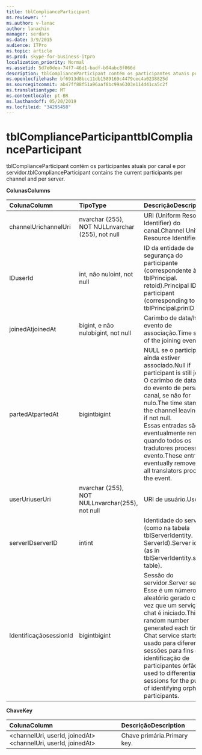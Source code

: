 ```yaml
---
title: tblComplianceParticipant
ms.reviewer: ''
ms.author: v-lanac
author: lanachin
manager: serdars
ms.date: 3/9/2015
audience: ITPro
ms.topic: article
ms.prod: skype-for-business-itpro
localization_priority: Normal
ms.assetid: 5d7e0dea-74f7-46d1-badf-b94abc8f066d
description: tblComplianceParticipant contém os participantes atuais por canal e por servidor.
ms.openlocfilehash: bf6913d8bcc11db1589169c4479cec4a0238825d
ms.sourcegitcommit: ab47ff88f51a96aaf8bc99a6303e114d41ca5c2f
ms.translationtype: MT
ms.contentlocale: pt-BR
ms.lasthandoff: 05/20/2019
ms.locfileid: "34295458"
---
```

# <a name="tblcomplianceparticipant"></a><span data-ttu-id="4a06f-103">tblComplianceParticipant</span><span class="sxs-lookup"><span data-stu-id="4a06f-103">tblComplianceParticipant</span></span>
 
<span data-ttu-id="4a06f-104">tblComplianceParticipant contém os participantes atuais por canal e por servidor.</span><span class="sxs-lookup"><span data-stu-id="4a06f-104">tblComplianceParticipant contains the current participants per channel and per server.</span></span>
  
<span data-ttu-id="4a06f-105">**Colunas**</span><span class="sxs-lookup"><span data-stu-id="4a06f-105">**Columns**</span></span>

|<span data-ttu-id="4a06f-106">**Coluna**</span><span class="sxs-lookup"><span data-stu-id="4a06f-106">**Column**</span></span>|<span data-ttu-id="4a06f-107">**Tipo**</span><span class="sxs-lookup"><span data-stu-id="4a06f-107">**Type**</span></span>|<span data-ttu-id="4a06f-108">**Descrição**</span><span class="sxs-lookup"><span data-stu-id="4a06f-108">**Description**</span></span>|
|:-----|:-----|:-----|
|<span data-ttu-id="4a06f-109">channelUri</span><span class="sxs-lookup"><span data-stu-id="4a06f-109">channelUri</span></span>  <br/> |<span data-ttu-id="4a06f-110">nvarchar (255), NOT NULL</span><span class="sxs-lookup"><span data-stu-id="4a06f-110">nvarchar (255), not null</span></span>  <br/> |<span data-ttu-id="4a06f-111">URI (Uniform Resource Identifier) do canal.</span><span class="sxs-lookup"><span data-stu-id="4a06f-111">Channel Uniform Resource Identifier (URI).</span></span>  <br/> |
|<span data-ttu-id="4a06f-112">ID</span><span class="sxs-lookup"><span data-stu-id="4a06f-112">userId</span></span>  <br/> |<span data-ttu-id="4a06f-113">int, não nulo</span><span class="sxs-lookup"><span data-stu-id="4a06f-113">int, not null</span></span>  <br/> |<span data-ttu-id="4a06f-114">ID da entidade de segurança do participante (correspondente à tabela tblPrincipal. retoid).</span><span class="sxs-lookup"><span data-stu-id="4a06f-114">Principal ID of the participant (corresponding to tblPrincipal.prinID table).</span></span>  <br/> |
|<span data-ttu-id="4a06f-115">joinedAt</span><span class="sxs-lookup"><span data-stu-id="4a06f-115">joinedAt</span></span>  <br/> |<span data-ttu-id="4a06f-116">bigint, e não nulo</span><span class="sxs-lookup"><span data-stu-id="4a06f-116">bigint, not null</span></span>  <br/> |<span data-ttu-id="4a06f-117">Carimbo de data/hora do evento de associação.</span><span class="sxs-lookup"><span data-stu-id="4a06f-117">Time stamp of the joining event.</span></span>  <br/> |
|<span data-ttu-id="4a06f-118">partedAt</span><span class="sxs-lookup"><span data-stu-id="4a06f-118">partedAt</span></span>  <br/> |<span data-ttu-id="4a06f-119">bigint</span><span class="sxs-lookup"><span data-stu-id="4a06f-119">bigint</span></span>  <br/> |<span data-ttu-id="4a06f-120">NULL se o participante ainda estiver associado.</span><span class="sxs-lookup"><span data-stu-id="4a06f-120">Null if participant is still joined.</span></span> <span data-ttu-id="4a06f-121">O carimbo de data/hora do evento de persaiar de canal, se não for nulo.</span><span class="sxs-lookup"><span data-stu-id="4a06f-121">The time stamp of the channel leaving event if not null.</span></span>  <br/> <span data-ttu-id="4a06f-122">Essas entradas são eventualmente removidas quando todos os tradutores processam o evento.</span><span class="sxs-lookup"><span data-stu-id="4a06f-122">These entries are eventually removed when all translators process the event.</span></span>  <br/> |
|<span data-ttu-id="4a06f-123">userUri</span><span class="sxs-lookup"><span data-stu-id="4a06f-123">userUri</span></span>  <br/> |<span data-ttu-id="4a06f-124">nvarchar (255), NOT NULL</span><span class="sxs-lookup"><span data-stu-id="4a06f-124">nvarchar(255), not null</span></span>  <br/> |<span data-ttu-id="4a06f-125">URI de usuário.</span><span class="sxs-lookup"><span data-stu-id="4a06f-125">User URI.</span></span>  <br/> |
|<span data-ttu-id="4a06f-126">serverID</span><span class="sxs-lookup"><span data-stu-id="4a06f-126">serverID</span></span>  <br/> |<span data-ttu-id="4a06f-127">int</span><span class="sxs-lookup"><span data-stu-id="4a06f-127">int</span></span>  <br/> |<span data-ttu-id="4a06f-128">Identidade do servidor (como na tabela tblServerIdentity. ServerId).</span><span class="sxs-lookup"><span data-stu-id="4a06f-128">Server identity (as in tblServerIdentity.serverID table).</span></span>  <br/> |
|<span data-ttu-id="4a06f-129">Identificação</span><span class="sxs-lookup"><span data-stu-id="4a06f-129">sessionId</span></span>  <br/> |<span data-ttu-id="4a06f-130">bigint</span><span class="sxs-lookup"><span data-stu-id="4a06f-130">bigint</span></span>  <br/> |<span data-ttu-id="4a06f-131">Sessão do servidor.</span><span class="sxs-lookup"><span data-stu-id="4a06f-131">Server session.</span></span> <span data-ttu-id="4a06f-132">Esse é um número aleatório gerado cada vez que um serviço de chat é iniciado.</span><span class="sxs-lookup"><span data-stu-id="4a06f-132">This is a random number generated each time a Chat service starts.</span></span> <span data-ttu-id="4a06f-133">Ele é usado para diferenciar sessões para fins de identificação de participantes órfãos.</span><span class="sxs-lookup"><span data-stu-id="4a06f-133">It is used to differentiate sessions for the purpose of identifying orphaned participants.</span></span>  <br/> |
   
<span data-ttu-id="4a06f-134">**Chave**</span><span class="sxs-lookup"><span data-stu-id="4a06f-134">**Key**</span></span>

|<span data-ttu-id="4a06f-135">**Coluna**</span><span class="sxs-lookup"><span data-stu-id="4a06f-135">**Column**</span></span>|<span data-ttu-id="4a06f-136">**Descrição**</span><span class="sxs-lookup"><span data-stu-id="4a06f-136">**Description**</span></span>|
|:-----|:-----|
|<span data-ttu-id="4a06f-137">\<channelUri, userId, joinedAt\></span><span class="sxs-lookup"><span data-stu-id="4a06f-137">\<channelUri, userId, joinedAt\></span></span>  <br/> |<span data-ttu-id="4a06f-138">Chave primária.</span><span class="sxs-lookup"><span data-stu-id="4a06f-138">Primary key.</span></span>  <br/> |
   

